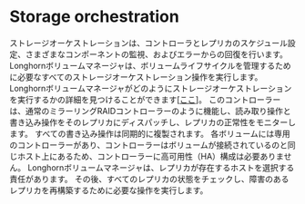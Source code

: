 # Storage orchestration

ストレージオーケストレーションは、コントローラとレプリカのスケジュール設定、さまざまなコンポーネントの監視、およびエラーからの回復を行います。
Longhornボリュームマネージャは、ボリュームライフサイクルを管理するために必要なすべてのストレージオーケストレーション操作を実行します。
Longhornボリュームマネージャがどのようにストレージオーケストレーションを実行するかの詳細を見つけることができます[[ここ](https://github.com/rancher/longhorn-manager/wiki)]。
このコントローラーは、通常のミラーリングRAIDコントローラーのように機能し、読み取り操作と書き込み操作をそのレプリカにディスパッチし、レプリカの正常性をモニターします。
すべての書き込み操作は同期的に複製されます。
各ボリュームには専用のコントローラーがあり、コントローラーはボリュームが接続されているのと同じホスト上にあるため、コントローラーに高可用性（HA）構成は必要ありません。
Longhornボリュームマネージャは、レプリカが存在するホストを選択する責任があります。
その後、すべてのレプリカの状態をチェックし、障害のあるレプリカを再構築するために必要な操作を実行します。
